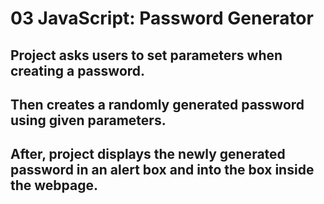 # 03 JavaScript: Password Generator

## Project asks users to set parameters when creating a password.
## Then creates a randomly generated password using given parameters.
## After, project displays the newly generated password in an alert box and into the box inside the webpage.
